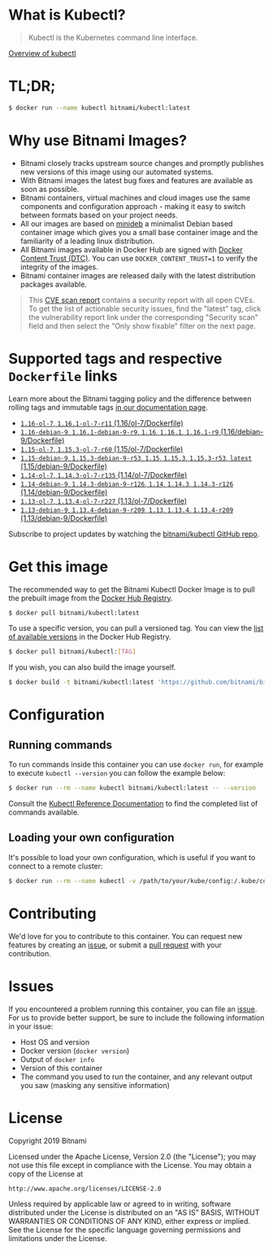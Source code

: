 
# What is Kubectl?

> Kubectl is the Kubernetes command line interface.

[Overview of kubectl](https://kubernetes.io/docs/reference/kubectl/overview/)

# TL;DR;

```bash
$ docker run --name kubectl bitnami/kubectl:latest
```

# Why use Bitnami Images?

* Bitnami closely tracks upstream source changes and promptly publishes new versions of this image using our automated systems.
* With Bitnami images the latest bug fixes and features are available as soon as possible.
* Bitnami containers, virtual machines and cloud images use the same components and configuration approach - making it easy to switch between formats based on your project needs.
* All our images are based on [minideb](https://github.com/bitnami/minideb) a minimalist Debian based container image which gives you a small base container image and the familiarity of a leading linux distribution.
* All Bitnami images available in Docker Hub are signed with [Docker Content Trust (DTC)](https://docs.docker.com/engine/security/trust/content_trust/). You can use `DOCKER_CONTENT_TRUST=1` to verify the integrity of the images.
* Bitnami container images are released daily with the latest distribution packages available.


> This [CVE scan report](https://quay.io/repository/bitnami/kubectl?tab=tags) contains a security report with all open CVEs. To get the list of actionable security issues, find the "latest" tag, click the vulnerability report link under the corresponding "Security scan" field and then select the "Only show fixable" filter on the next page.

# Supported tags and respective `Dockerfile` links

Learn more about the Bitnami tagging policy and the difference between rolling tags and immutable tags [in our documentation page](https://docs.bitnami.com/containers/how-to/understand-rolling-tags-containers/).


* [`1.16-ol-7`, `1.16.1-ol-7-r11` (1.16/ol-7/Dockerfile)](https://github.com/bitnami/bitnami-docker-kubectl/blob/1.16.1-ol-7-r11/1.16/ol-7/Dockerfile)
* [`1.16-debian-9`, `1.16.1-debian-9-r9`, `1.16`, `1.16.1`, `1.16.1-r9` (1.16/debian-9/Dockerfile)](https://github.com/bitnami/bitnami-docker-kubectl/blob/1.16.1-debian-9-r9/1.16/debian-9/Dockerfile)
* [`1.15-ol-7`, `1.15.3-ol-7-r60` (1.15/ol-7/Dockerfile)](https://github.com/bitnami/bitnami-docker-kubectl/blob/1.15.3-ol-7-r60/1.15/ol-7/Dockerfile)
* [`1.15-debian-9`, `1.15.3-debian-9-r53`, `1.15`, `1.15.3`, `1.15.3-r53`, `latest` (1.15/debian-9/Dockerfile)](https://github.com/bitnami/bitnami-docker-kubectl/blob/1.15.3-debian-9-r53/1.15/debian-9/Dockerfile)
* [`1.14-ol-7`, `1.14.3-ol-7-r135` (1.14/ol-7/Dockerfile)](https://github.com/bitnami/bitnami-docker-kubectl/blob/1.14.3-ol-7-r135/1.14/ol-7/Dockerfile)
* [`1.14-debian-9`, `1.14.3-debian-9-r126`, `1.14`, `1.14.3`, `1.14.3-r126` (1.14/debian-9/Dockerfile)](https://github.com/bitnami/bitnami-docker-kubectl/blob/1.14.3-debian-9-r126/1.14/debian-9/Dockerfile)
* [`1.13-ol-7`, `1.13.4-ol-7-r227` (1.13/ol-7/Dockerfile)](https://github.com/bitnami/bitnami-docker-kubectl/blob/1.13.4-ol-7-r227/1.13/ol-7/Dockerfile)
* [`1.13-debian-9`, `1.13.4-debian-9-r209`, `1.13`, `1.13.4`, `1.13.4-r209` (1.13/debian-9/Dockerfile)](https://github.com/bitnami/bitnami-docker-kubectl/blob/1.13.4-debian-9-r209/1.13/debian-9/Dockerfile)

Subscribe to project updates by watching the [bitnami/kubectl GitHub repo](https://github.com/bitnami/bitnami-docker-kubectl).

# Get this image

The recommended way to get the Bitnami Kubectl Docker Image is to pull the prebuilt image from the [Docker Hub Registry](https://hub.docker.com/r/bitnami/kubectl).

```bash
$ docker pull bitnami/kubectl:latest
```

To use a specific version, you can pull a versioned tag. You can view the [list of available versions](https://hub.docker.com/r/bitnami/kubectl/tags/) in the Docker Hub Registry.

```bash
$ docker pull bitnami/kubectl:[TAG]
```

If you wish, you can also build the image yourself.

```bash
$ docker build -t bitnami/kubectl:latest 'https://github.com/bitnami/bitnami-docker-kubectl.git#master:1.15/debian-9'
```

# Configuration

## Running commands

To run commands inside this container you can use `docker run`, for example to execute `kubectl --version` you can follow the example below:

```bash
$ docker run --rm --name kubectl bitnami/kubectl:latest -- --version
```

Consult the [Kubectl Reference Documentation](https://kubernetes.io/docs/reference/generated/kubectl/kubectl-commands) to find the completed list of commands available.

## Loading your own configuration

It's possible to load your own configuration, which is useful if you want to connect to a remote cluster:

```bash
$ docker run --rm --name kubectl -v /path/to/your/kube/config:/.kube/config bitnami/kubectl:latest
```

# Contributing

We'd love for you to contribute to this container. You can request new features by creating an [issue](https://github.com/bitnami/bitnami-docker-kubectl/issues), or submit a [pull request](https://github.com/bitnami/bitnami-docker-kubectl/pulls) with your contribution.

# Issues

If you encountered a problem running this container, you can file an [issue](https://github.com/bitnami/bitnami-docker-kubectl/issues). For us to provide better support, be sure to include the following information in your issue:

- Host OS and version
- Docker version (`docker version`)
- Output of `docker info`
- Version of this container
- The command you used to run the container, and any relevant output you saw (masking any sensitive information)

# License

Copyright 2019 Bitnami

Licensed under the Apache License, Version 2.0 (the "License");
you may not use this file except in compliance with the License.
You may obtain a copy of the License at

    http://www.apache.org/licenses/LICENSE-2.0

Unless required by applicable law or agreed to in writing, software
distributed under the License is distributed on an "AS IS" BASIS,
WITHOUT WARRANTIES OR CONDITIONS OF ANY KIND, either express or implied.
See the License for the specific language governing permissions and
limitations under the License.
